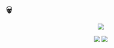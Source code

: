 # 💀 
<p align="center">
    <a href="https://github.com/Malam-X">
      <img align="center" src="https://github-readme-stats.anuraghazra1.vercel.app/api/top-langs/?username=Malam-X&layout=compact&theme=radical&hide_border=true" />
    </a>
    <br/>
    <br/>
    <a href="https://github.com/Malam-X"><img src="https://img.shields.io/github/followers/Malam-X?label=follow&style=social"></a>
    <img src="https://komarev.com/ghpvc/?username=Malam-X&label=Visitor&color=blue&style=plastic">
</p>
